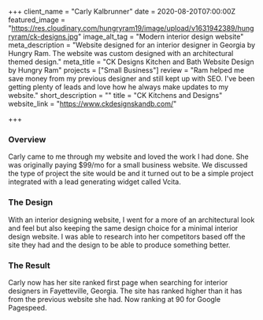 +++
client_name = "Carly Kalbrunner"
date = 2020-08-20T07:00:00Z
featured_image = "https://res.cloudinary.com/hungryram19/image/upload/v1631942389/hungryram/ck-designs.jpg"
image_alt_tag = "Modern interior design website"
meta_description = "Website designed for an interior designer in Georgia by Hungry Ram. The website was custom designed with an architectural themed design."
meta_title = "CK Designs Kitchen and Bath Website Design by Hungry Ram"
projects = ["Small Business"]
review = "Ram helped me save money from my previous designer and still kept up with SEO. I've been getting plenty of leads and love how he always make updates to my website."
short_description = ""
title = "CK Kitchens and Designs"
website_link = "https://www.ckdesignskandb.com/"

+++
### Overview

Carly came to me through my website and loved the work I had done. She was originally paying $99/mo for a small business website. We discussed the type of project the site would be and it turned out to be a simple project integrated with a lead generating widget called Vcita.

### The Design

With an interior designing website, I went for a more of an architectural look and feel but also keeping the same design choice for a minimal interior design website. I was able to research into her competitors based off the site they had and the design to be able to produce something better.

### The Result

Carly now has her site ranked first page when searching for interior designers in Fayetteville, Georgia. The site has ranked higher than it has from the previous website she had. Now ranking at 90 for Google Pagespeed.